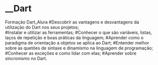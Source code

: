 # __Dart
Formação Dart_Alura
#Descobrir as vantagens e desvantagens da utilização do Dart nos seus projetos;<br/>
#Instalar e utilizar as ferramentas;
#Conhecer o que são variáveis, listas, laços de repetição e boas práticas da linguagem;
#Aprender como o paradigma de orientação a objetos se aplica ao Dart;
#Entender melhor sobre as quetões de sintaxe e dinamismo na linguagem de programação;
#Conhecer as exceções e como lidar com elas;
#Aprender sobre sincronismo no Dart.


